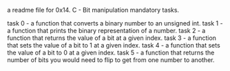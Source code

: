 a readme file for 0x14. C - Bit manipulation mandatory tasks.

task 0 - a function that converts a binary number to an unsigned int.
task 1 - a function that prints the binary representation of a number.
task 2 - a function that returns the value of a bit at a given index.
task 3 - a function that sets the value of a bit to 1 at a given index.
task 4 - a function that sets the value of a bit to 0 at a given index.
task 5 - a function that returns the number of bits you would need to flip to get from one number to another.
